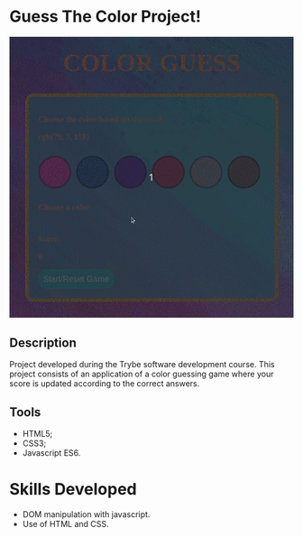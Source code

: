 # Guess The Color Project!

![Guess-the-color-preview](./color-guess.gif)

## Description

Project developed during the Trybe software development course.
This project consists of an application of a color guessing game where your score is updated according to the correct answers.


## Tools

- HTML5;
- CSS3;
- Javascript ES6.


# Skills Developed

- DOM manipulation with javascript.
- Use of HTML and CSS.
